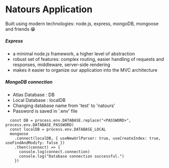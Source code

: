 # Natours Application

Built using modern technologies: node.js, express, mongoDB,
mongoose and friends 😁

##### Express
* a minimal node.js framework, a higher level of abstraction
* robust set of features: complex routing, easier handling of requests and responses, middleware, server-side rendering
* makes it easier to organize our application into the MVC architecture


##### MongoDB connection 
* Atlas Database : DB
* Local Database : localDB
* Changing database name from 'test' to 'natours'
* Password is saved in '.env' file

~~~
  const DB = process.env.DATABASE.replace("<PASSWORD>", process.env.DATABASE_PASSWORD)
  const localDB = process.env.DATABASE_LOCAL
  mongoose
    .connect(localDB, { useNewUrlParser: true, useCreateIndex: true, useFindAndModify: false })
    .then((connect) => {
      console.log(connect.connection)
      console.log("Database connection successful.")
    })
~~~